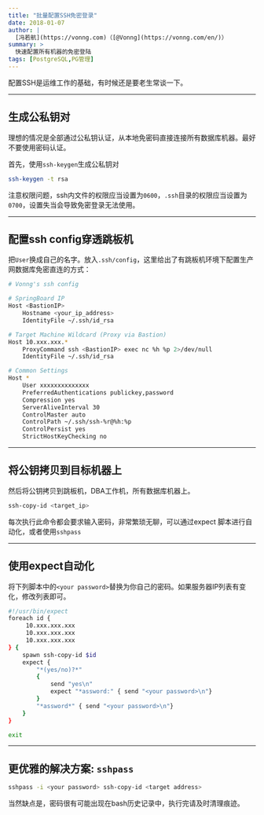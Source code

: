 ```yaml
---
title: "批量配置SSH免密登录"
date: 2018-01-07
author: |
  [冯若航](https://vonng.com)（[@Vonng](https://vonng.com/en/)）
summary: >
  快速配置所有机器的免密登陆
tags: [PostgreSQL,PG管理]
---
```




配置SSH是运维工作的基础，有时候还是要老生常谈一下。


---------------------

## 生成公私钥对

理想的情况是全部通过公私钥认证，从本地免密码直接连接所有数据库机器。最好不要使用密码认证。

首先，使用`ssh-keygen`生成公私钥对

```bash
ssh-keygen -t rsa
```

注意权限问题，ssh内文件的权限应当设置为`0600`，`.ssh`目录的权限应当设置为`0700`，设置失当会导致免密登录无法使用。




---------------------

## 配置ssh config穿透跳板机

把`User`换成自己的名字。放入`.ssh/config`，这里给出了有跳板机环境下配置生产网数据库免密直连的方式：

```bash
# Vonng's ssh config

# SpringBoard IP
Host <BastionIP>
	Hostname <your_ip_address>
	IdentityFile ~/.ssh/id_rsa

# Target Machine Wildcard (Proxy via Bastion)
Host 10.xxx.xxx.*
	ProxyCommand ssh <BastionIP> exec nc %h %p 2>/dev/null
	IdentityFile ~/.ssh/id_rsa

# Common Settings
Host *
	User xxxxxxxxxxxxxx
	PreferredAuthentications publickey,password
	Compression yes
	ServerAliveInterval 30
	ControlMaster auto
	ControlPath ~/.ssh/ssh-%r@%h:%p
	ControlPersist yes
	StrictHostKeyChecking no
```

---------------------

## 将公钥拷贝到目标机器上

然后将公钥拷贝到跳板机，DBA工作机，所有数据库机器上。

```bash
ssh-copy-id <target_ip>
```

每次执行此命令都会要求输入密码，非常繁琐无聊，可以通过expect 脚本进行自动化，或者使用`sshpass`


---------------------

## 使用expect自动化

将下列脚本中的`<your password>`替换为你自己的密码。如果服务器IP列表有变化，修改列表即可。

```bash
#!/usr/bin/expect
foreach id { 
     10.xxx.xxx.xxx
     10.xxx.xxx.xxx
     10.xxx.xxx.xxx
} {
    spawn ssh-copy-id $id
    expect {
    	"*(yes/no)?*"
    	{
            send "yes\n"
            expect "*assword:" { send "<your password>\n"}
    	}
     	"*assword*" { send "<your password>\n"}
    }
}

exit
```



---------------------

## 更优雅的解决方案: `sshpass`

```bash
sshpass -i <your password> ssh-copy-id <target address>
```

当然缺点是，密码很有可能出现在bash历史记录中，执行完请及时清理痕迹。